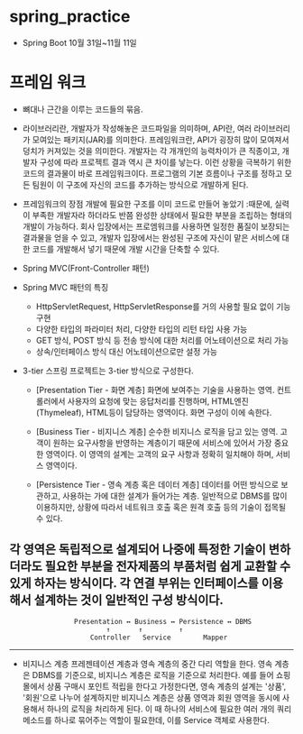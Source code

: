 # spring_practice
- Spring Boot 10월 31일~11월 11일

# 프레임 워크
- 뼈대나 근간을 이루는 코드들의 묶음.
	
- 라이브러리란, 개발자가 작성해놓은 코드파일을 의미하며,
	API란, 여러 라이브러리가 모여있는 패키지(JAR)를 의미한다.
	프레임워크란, API가 굉장히 많이 모여져서 덩치가 커져있는 것을 의미한다.
	개발자는 각 개개인의 능력차이가 큰 직종이고, 개발자 구성에 따라 프로젝트 결과 역시
	큰 차이를 낳는다. 이런 상황을 극복하기 위한 코드의 결과물이 바로 프레임워크이다.
	프로그램의 기본 흐름이나 구조를 정하고 모든 팀원이 이 구조에 자신의 코드를 추가하는 방식으로
	개발하게 된다. 
  
- 프레임워크의 장점
	개발에 필요한 구조를 이미 코드로 만들어 놓았기 :때문에, 실력이 부족한 개발자라 하더라도
	반쯤 완성한 상태에서 필요한 부분을 조립하는 형태의 개발이 가능하다.
	회사 입장에서는 프로엠워크를 사용하면 일정한 품질이 보장되는 결과물을 얻을 수 있고,
	개발자 입장에서는 완성된 구조에 자신이 맡은 서비스에 대한 코드를 개발해서 넣기 때문에
	개발 시간을 단축할 수 있다.
	
- Spring MVC(Front-Controller 패턴)
           
- Spring MVC 패턴의 특징
   - HttpServletRequest, HttpServletResponse를 거의 사용할 필요 없이 기능 구현
   - 다양한 타입의 파라미터 처리, 다양한 타입의 리턴 타입 사용 가능
   - GET 방식, POST 방식 등 전송 방식에 대한 처리를 어노테이션으로 처리 가능
   - 상속/인터페이스 방식 대신 어노테이션으로만 설정 가능
   
- 3-tier
스프링 프로젝트는 3-tier 방식으로 구성한다.

	- [Presentation Tier - 화면 계층]
	화면에 보여주는 기술을 사용하는 영역.
	컨트롤러에서 사용자의 요청에 맞는 응답처리를 진행하며,
	HTML엔진(Thymeleaf), HTML등이 담당하는 영역이다.
	화면 구성이 이에 속한다.

	- [Business Tier - 비지니스 계층]
	순수한 비지니스 로직을 담고 있는 영역.
	고객이 원하는 요구사항을 반영하는 계층이기 때문에 서비스에 있어서 가장 중요한 영역이다.
	이 영역의 설계는 고객의 요구 사항과 정확히 일치해야 하며, 서비스 영역이다.

	- [Persistence Tier - 영속 계층 혹은 데이터 계층]
	데이터를 어떤 방식으로 보관하고, 사용하는 가에 대한 설계가 들어가는 계층.
	일반적으로 DBMS를 많이 이용하지만, 상황에 따라서 네트워크 호출 혹은 원격 호출 등의 기술이 접목될 수 있다.

각 영역은 독립적으로 설계되어 나중에 특정한 기술이 변하더라도 필요한 부분을 전자제품의 부품처럼
쉽게 교환할 수 있게 하자는 방식이다. 각 연결 부위는 인터페이스를 이용해서 설계하는 것이 일반적인 구성 방식이다.
----------------------------------------------------------------------------------------------------------------------------------
					Presentation ↔ Business ↔ Persistence ↔ DBMS
	 					    ↑		↑	      ↑
						Controller   Service	    Mapper
----------------------------------------------------------------------------------------------------------------------------------
- 비지니스 계층
프레젠테이션 계층과 영속 계층의 중간 다리 역할을 한다.
영속 계층은 DBMS를 기준으로, 비지니스 계층은 로직을 기준으로 처리한다.
예를 들어 쇼핑몰에서 상품 구매시 포인트 적립을 한다고 가정한다면,
영속 계층의 설계는 '상품', '회원'으로 나누어 설계하지만 비지니스 계층은
상품 영역과 회원 영역을 동시에 사용해서 하나의 로직을 처리하게 된다.
이 때 하나의 서비스에 필요한 여러 개의 쿼리 메소드를 하나로 묶어주는 역할이 필요한데, 
이를 Service 객체로 사용한다.



























